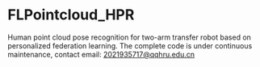 # FLPointcloud_HPR
Human point cloud pose recognition for two-arm transfer robot based on personalized federation learning.
The complete code is under continuous maintenance, contact email: 2021935717@qqhru.edu.cn
